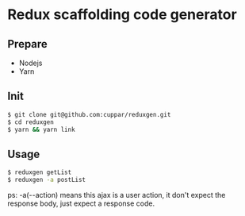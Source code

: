 # Redux scaffolding code generator

## Prepare
- Nodejs
- Yarn

## Init

```bash
$ git clone git@github.com:cuppar/reduxgen.git
$ cd reduxgen
$ yarn && yarn link
```

## Usage

```bash
$ reduxgen getList
$ reduxgen -a postList
```

ps: -a(--action) means this ajax is a user action, it don't expect the response body, just expect a response code.